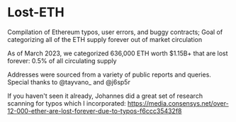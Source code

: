 # Lost-ETH
Compilation of Ethereum typos, user errors, and buggy contracts; Goal of categorizing all of the ETH supply forever out of market circulation 

As of March 2023, we categorized 636,000 ETH worth $1.15B+ that are lost forever: 0.5% of all circulating supply

Addresses were sourced from a variety of public reports and queries. Special thanks to  @tayvano_ and @j6sp5r

If you haven't seen it already, Johannes did a great set of research scanning for typos which I incorporated: https://media.consensys.net/over-12-000-ether-are-lost-forever-due-to-typos-f6ccc35432f8
